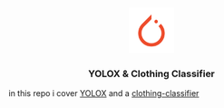 
<!-- PROJECT LOGO -->
<br />
<p align="center">
  <a href="https://github.com/SamirGouda/YOLOX-Clothing_Classifier">
    <img src="images/pytorch-logo.png" alt="Logo" width="80" height="80">
  </a>

  <h3 align="center">YOLOX & Clothing Classifier</h3>

  <p align="center">
    
    
  </p>
</p>



<!-- TABLE OF CONTENTS -->
<!-- <details open="open">
  <summary>Table of Contents</summary>
  <ol>
    <li>
      <a href="#introduction">Introduction</a>
    <!-- <li><a href="#thoughts">Thoughts</a></li> -->
  </ol>
<!-- </details> -->



<!-- ABOUT THE PROJECT -->
<!-- ## Introduction -->

<!-- [![Product Name ScreenShot][product-screenshot]](https://example.com) -->
in this repo i cover [YOLOX](YOLOX-paper/README.md) and a [clothing-classifier](clothing-classifier/README.md)

<!-- ## Thoughts -->


<!-- [![fingers far from each other][screenshot-2]] -->

<!-- MARKDOWN LINKS & IMAGES -->
<!-- https://www.markdownguide.org/basic-syntax/#reference-style-links -->

[product-screenshot]: images/screenshot.png
[screenshot-2]: images/2.png